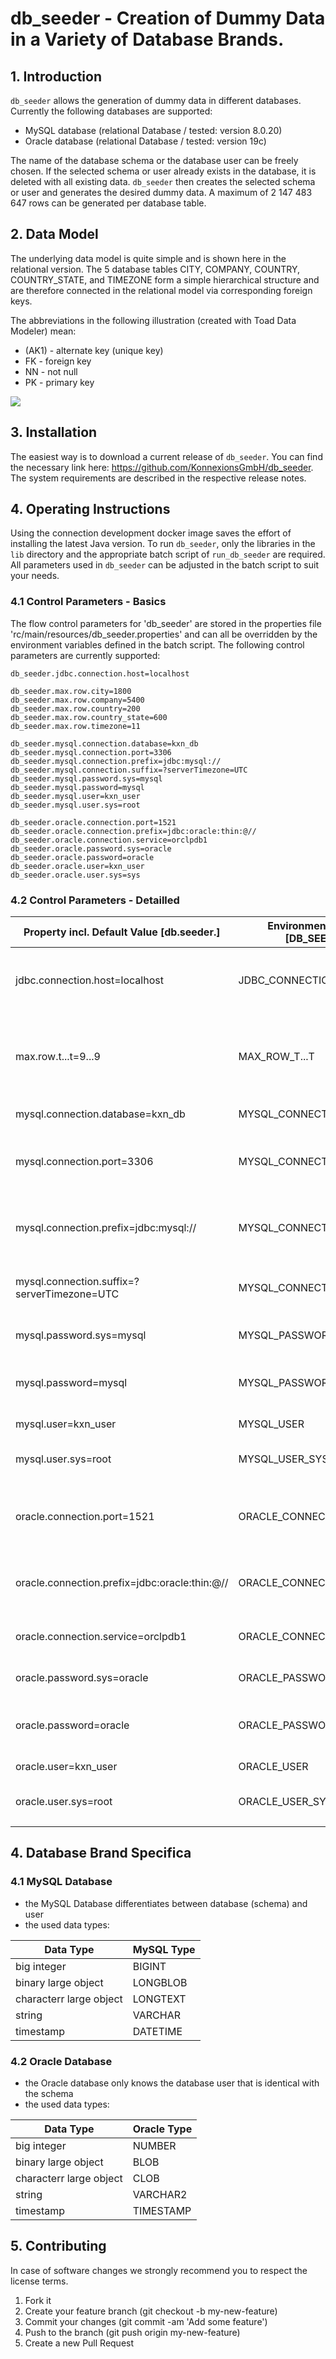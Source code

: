 # db_seeder - Creation of Dummy Data in a Variety of Database Brands.

## 1. Introduction

`db_seeder` allows the generation of dummy data in different databases. 
Currently the following databases are supported:
- MySQL database (relational Database / tested: version 8.0.20) 
- Oracle database (relational Database / tested: version 19c)


The name of the database schema or the database user can be freely chosen. 
If the selected schema or user already exists in the database, it is deleted with all existing data. 
`db_seeder` then creates the selected schema or user and generates the desired dummy data.
A maximum of 2 147 483 647 rows can be generated per database table.

## 2. Data Model

The underlying data model is quite simple and is shown here in the relational version.
The 5 database tables CITY, COMPANY, COUNTRY, COUNTRY_STATE, and TIMEZONE form a simple hierarchical structure and are therefore connected in the relational model via corresponding foreign keys.  

The abbreviations in the following illustration (created with Toad Data Modeler) mean:

- (AK1) - alternate key (unique key)
- FK    - foreign key
- NN    - not null
- PK    - primary key

![](.README_images/Data_Model.png)

## 3. Installation

The easiest way is to download a current release of `db_seeder`.
You can find the necessary link here: https://github.com/KonnexionsGmbH/db_seeder.
The system requirements are described in the respective release notes. 

## 4. Operating Instructions 

Using the connection development docker image saves the effort of installing the latest Java version. 
To run `db_seeder`, only the libraries in the `lib` directory and the appropriate batch script of `run_db_seeder` are required. 
All parameters used in `db_seeder` can be adjusted in the batch script to suit your needs.

### 4.1 Control Parameters - Basics

The flow control parameters for 'db_seeder' are stored in the properties file 'rc/main/resources/db_seeder.properties' and can all be overridden by the environment variables defined in the batch script.
The following control parameters are currently supported:

```
db_seeder.jdbc.connection.host=localhost

db_seeder.max.row.city=1800
db_seeder.max.row.company=5400
db_seeder.max.row.country=200
db_seeder.max.row.country_state=600
db_seeder.max.row.timezone=11

db_seeder.mysql.connection.database=kxn_db
db_seeder.mysql.connection.port=3306
db_seeder.mysql.connection.prefix=jdbc:mysql://
db_seeder.mysql.connection.suffix=?serverTimezone=UTC
db_seeder.mysql.password.sys=mysql
db_seeder.mysql.password=mysql
db_seeder.mysql.user=kxn_user
db_seeder.mysql.user.sys=root

db_seeder.oracle.connection.port=1521
db_seeder.oracle.connection.prefix=jdbc:oracle:thin:@//
db_seeder.oracle.connection.service=orclpdb1
db_seeder.oracle.password.sys=oracle
db_seeder.oracle.password=oracle
db_seeder.oracle.user=kxn_user
db_seeder.oracle.user.sys=sys
```

### 4.2 Control Parameters - Detailled

| Property incl. Default Value [db.seeder.] | Environment Variable [DB_SEEDER_] | Used By | Description |
| --- | --- | --- | --- |
| jdbc.connection.host=localhost | JDBC_CONNECTION_HOST | Relational DB | name or ip address of the database server |
|     |     |     |     |
| max.row.t...t=9...9 | MAX_ROW_T...T | Relational DB | number of rows to be generated (per database table t...t) |
|     |     |     |     |
| mysql.connection.database=kxn_db | MYSQL_CONNECTION_DATABASE | MySQL | schema name |
| mysql.connection.port=3306 | MYSQL_CONNECTION_PORT | MySQL | port number of the database server |
| mysql.connection.prefix=jdbc:mysql:// | MYSQL_CONNECTION_PREFIX | MySQL | prefix of the database connection string |
| mysql.connection.suffix=?serverTimezone=UTC | MYSQL_CONNECTION_SUFFIX | MySQL | suffix of the database connection string |
| mysql.password.sys=mysql | MYSQL_PASSWORD | MySQL | password of the normal user |
| mysql.password=mysql | MYSQL_PASSWORD_SYS | MySQL | password of the privileged user |
| mysql.user=kxn_user | MYSQL_USER | MySQL | name of the normal user |
| mysql.user.sys=root | MYSQL_USER_SYS | MySQL | name of the privileged user |
|     |     |     |     |
| oracle.connection.port=1521 | ORACLE_CONNECTION_PORT | Oracle | port number of the database server |
| oracle.connection.prefix=jdbc:oracle:thin:@// | ORACLE_CONNECTION_PREFIX | Oracle | prefix of the database connection string |
| oracle.connection.service=orclpdb1 | ORACLE_CONNECTION_SERVICE | Oracle | database service name |
| oracle.password.sys=oracle | ORACLE_PASSWORD | Oracle | password of the normal user |
| oracle.password=oracle | ORACLE_PASSWORD_SYS | Oracle | password of the privileged user |
| oracle.user=kxn_user | ORACLE_USER | Oracle | name of the normal user |
| oracle.user.sys=root | ORACLE_USER_SYS | Oracle | name of the privileged user |
|     |     |     |     |

## 4. Database Brand Specifica

### 4.1 MySQL Database

- the MySQL Database differentiates between database (schema) and user
- the used data types:

| Data Type | MySQL Type |
| --- | --- |
| big integer | BIGINT |
| binary large object | LONGBLOB |
| characterr large object | LONGTEXT |
| string | VARCHAR |
| timestamp | DATETIME |

### 4.2 Oracle Database

- the Oracle database only knows the database user that is identical with the schema
- the used data types:

| Data Type | Oracle Type |
| --- | --- |
| big integer | NUMBER |
| binary large object | BLOB |
| characterr large object | CLOB |
| string | VARCHAR2 |
| timestamp | TIMESTAMP |

## 5. Contributing 

In case of software changes we strongly recommend you to respect the license terms.

1. Fork it
1. Create your feature branch (git checkout -b my-new-feature)
1. Commit your changes (git commit -am 'Add some feature')
1. Push to the branch (git push origin my-new-feature)
1. Create a new Pull Request
